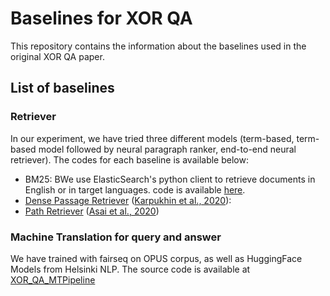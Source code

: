 # Baselines for XOR QA

This repository contains the information about the baselines used in the original XOR QA paper. 

## List of baselines
### Retriever 
In our experiment, we have tried three different models (term-based, term-based model followed by neural paragraph ranker, end-to-end neural retriever). The codes for each baseline is available below:

- BM25: BWe use ElasticSearch's python client to retrieve documents in English or in target languages. code is available [here](https://github.com/AkariAsai/XORQA/baselines/bm25/README.md).
- [Dense Passage Retriever](https://github.com/facebookresearch/DPR) ([Karpukhin et al., 2020](https://arxiv.org/abs/2004.04906)): 
- [Path Retriever](https://github.com/AkariAsai/learning_to_retrieve_reasoning_paths) ([Asai et al., 2020](https://arxiv.org/abs/1911.10470))


### Machine Translation for query and answer
We have trained with fairseq on OPUS corpus, as well as HuggingFace Models from Helsinki NLP. The source code is available at [XOR_QA_MTPipeline](https://github.com/jungokasai/XOR_QA_MTPipeline) 

